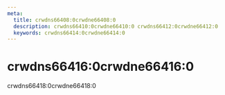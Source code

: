 ```yaml
---
meta:
  title: crwdns66408:0crwdne66408:0
  description: crwdns66410:0crwdne66410:0 crwdns66412:0crwdne66412:0
  keywords: crwdns66414:0crwdne66414:0
---
```


# crwdns66416:0crwdne66416:0
crwdns66418:0crwdne66418:0

<entry-ad />

<endmatter />
